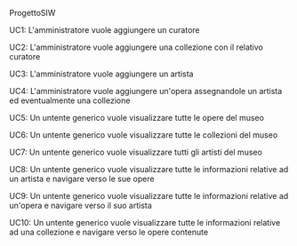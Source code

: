ProgettoSIW

UC1: L'amministratore vuole aggiungere un curatore

UC2: L'amministratore vuole aggiungere una collezione con il relativo curatore

UC3: L'amministratore vuole aggiungere un artista

UC4: L'amministratore vuole aggiungere un'opera assegnandole un artista ed eventualmente una collezione


UC5: Un untente generico vuole visualizzare tutte le opere del museo

UC6: Un untente generico vuole visualizzare tutte le collezioni del museo

UC7: Un untente generico vuole visualizzare tutti gli artisti del museo

UC8: Un untente generico vuole visualizzare tutte le informazioni relative ad un artista e navigare verso le sue opere

UC9: Un untente generico vuole visualizzare tutte le informazioni relative ad un'opera e navigare verso il suo artista

UC10: Un untente generico vuole visualizzare tutte le informazioni relative ad una collezione e navigare verso le opere contenute

